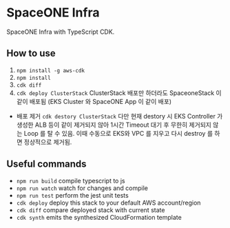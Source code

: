 # SpaceONE Infra

SpaceONE Infra with TypeScript CDK.

## How to use
1. `npm install -g aws-cdk`
2. `npm install`
3. `cdk diff`
4. `cdk deploy ClusterStack`
    ClusterStack 배포만 하더라도 SpaceoneStack 이 같이 배포됨 (EKS Cluster 와 SpaceONE App 이 같이 배포)
- 배포 제거
    `cdk destory ClusterStack`
    다만 현재 destory 시 EKS Controller 가 생성한 ALB 등이 같이 제거되지 않아 1시간 Timeout 대기 후 무한히 제거되지 않는 Loop 를 탈 수 있음.
    이때 수동으로 EKS와 VPC 를 지우고 다시 destroy 를 하면 정상적으로 제거됨.


## Useful commands

 * `npm run build`   compile typescript to js
 * `npm run watch`   watch for changes and compile
 * `npm run test`    perform the jest unit tests
 * `cdk deploy`      deploy this stack to your default AWS account/region
 * `cdk diff`        compare deployed stack with current state
 * `cdk synth`       emits the synthesized CloudFormation template
